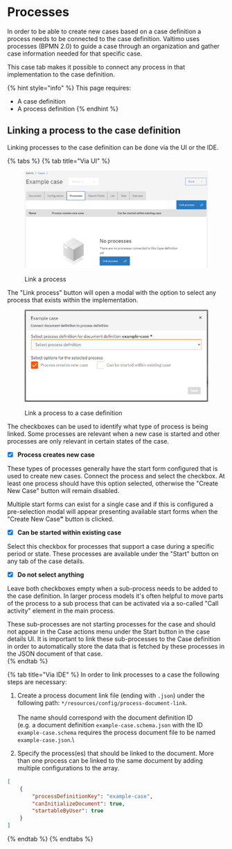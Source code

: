 # Processes

In order to be able to create new cases based on a case definition a process needs to be connected to the case definition. Valtimo uses processes (BPMN 2.0) to guide a case through an organization and gather case information needed for that specific case.

This case tab makes it possible to connect any process in that implementation to the case definition.

{% hint style="info" %}
This page requires:

* A case definition
* A process definition
{% endhint %}

## Linking a process to the case definition

Linking processes to the case definition can be done via the UI or the IDE.

{% tabs %}
{% tab title="Via UI" %}
<figure><img src="../../.gitbook/assets/image (32) (1).png" alt=""><figcaption><p>Link a process</p></figcaption></figure>

The "Link process" button will open a modal with the option to select any process that exists within the implementation.



<div align="left" data-full-width="false"><figure><img src="../../.gitbook/assets/image (33) (1).png" alt=""><figcaption><p>Link a process to a case definition</p></figcaption></figure></div>

The checkboxes can be used to identify what type of process is being linked. Some processes are relevant when a new case is started and other processes are only relevant in certain states of the case.\
&#x20;

* [x] **Process creates new case**

These types of processes generally have the start form configured that is used to create new cases. Connect the process and select the checkbox. At least one process should have this option selected, otherwise the "Create New Case" button will remain disabled.

Multiple start forms can exist for a single case and if this is configured a pre-selection modal will appear presenting available start forms when the "Create New Cas&#x65;**"** button is clicked.\
&#x20;

* [x] **Can be started within existing case**

Select this checkbox for processes that support a case during a specific period or state. These processes are available under the "Start" button on any tab of the case details.\
&#x20;

* [x] **Do not select anything**

Leave both checkboxes empty when a sub-process needs to be added to the case definition. In larger process models it's often helpful to move parts of the process to a sub process that can be activated via a so-called "Call activity" element in the main process.

These sub-processes are not starting processes for the case and should not appear in the Case actions menu under the Start button in the case details UI. It is important to link these sub-processes to the Case definition in order to automatically store the data that is fetched by these processes in the JSON document of that case.\
&#x20;
{% endtab %}

{% tab title="Via IDE" %}
In order to link processes to a case the following steps are necessary:

1. Create a process document link file (ending with `.json`) under the following path: `*/resources/config/process-document-link`. \
   \
   The name should correspond with the document definition ID\
   (e.g. a document definition `example-case.schema.json` with the ID `example-case.schema` requires the process document file to be named `example-case.json`.\

2. Specify the process(es) that should be linked to the document. More than one process can be linked to the same document by adding multiple configurations to the array.

```json
[
    {
        "processDefinitionKey": "example-case",
        "canInitializeDocument": true,
        "startableByUser": true
    }
]
```
{% endtab %}
{% endtabs %}

